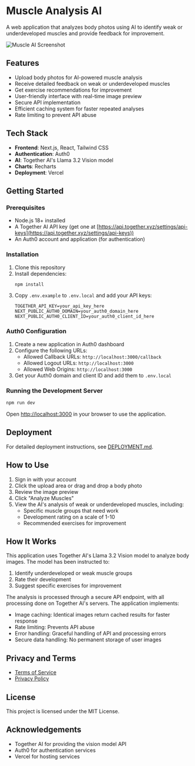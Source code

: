 # Muscle Analysis AI

A web application that analyzes body photos using AI to identify weak or underdeveloped muscles and provide feedback for improvement.

![Muscle AI Screenshot](https://i.imgur.com/PLACEHOLDER.png)

## Features

- Upload body photos for AI-powered muscle analysis
- Receive detailed feedback on weak or underdeveloped muscles
- Get exercise recommendations for improvement
- User-friendly interface with real-time image preview
- Secure API implementation
- Efficient caching system for faster repeated analyses
- Rate limiting to prevent API abuse

## Tech Stack

- **Frontend**: Next.js, React, Tailwind CSS
- **Authentication**: Auth0
- **AI**: Together AI's Llama 3.2 Vision model
- **Charts**: Recharts
- **Deployment**: Vercel

## Getting Started

### Prerequisites

- Node.js 18+ installed
- A Together AI API key (get one at [https://api.together.xyz/settings/api-keys](https://api.together.xyz/settings/api-keys))
- An Auth0 account and application (for authentication)

### Installation

1. Clone this repository
2. Install dependencies:
   ```bash
   npm install
   ```
3. Copy `.env.example` to `.env.local` and add your API keys:
   ```
   TOGETHER_API_KEY=your_api_key_here
   NEXT_PUBLIC_AUTH0_DOMAIN=your_auth0_domain_here
   NEXT_PUBLIC_AUTH0_CLIENT_ID=your_auth0_client_id_here
   ```

### Auth0 Configuration

1. Create a new application in Auth0 dashboard
2. Configure the following URLs:
   - Allowed Callback URLs: `http://localhost:3000/callback`
   - Allowed Logout URLs: `http://localhost:3000`
   - Allowed Web Origins: `http://localhost:3000`
3. Get your Auth0 domain and client ID and add them to `.env.local`

### Running the Development Server

```bash
npm run dev
```

Open [http://localhost:3000](http://localhost:3000) in your browser to use the application.

## Deployment

For detailed deployment instructions, see [DEPLOYMENT.md](DEPLOYMENT.md).

## How to Use

1. Sign in with your account
2. Click the upload area or drag and drop a body photo
3. Review the image preview
4. Click "Analyze Muscles"
5. View the AI's analysis of weak or underdeveloped muscles, including:
   - Specific muscle groups that need work
   - Development rating on a scale of 1-10
   - Recommended exercises for improvement

## How It Works

This application uses Together AI's Llama 3.2 Vision model to analyze body images. The model has been instructed to:

1. Identify underdeveloped or weak muscle groups
2. Rate their development
3. Suggest specific exercises for improvement

The analysis is processed through a secure API endpoint, with all processing done on Together AI's servers. The application implements:

- Image caching: Identical images return cached results for faster response
- Rate limiting: Prevents API abuse
- Error handling: Graceful handling of API and processing errors
- Secure data handling: No permanent storage of user images

## Privacy and Terms

- [Terms of Service](/terms)
- [Privacy Policy](/privacy)

## License

This project is licensed under the MIT License.

## Acknowledgements

- Together AI for providing the vision model API
- Auth0 for authentication services
- Vercel for hosting services
